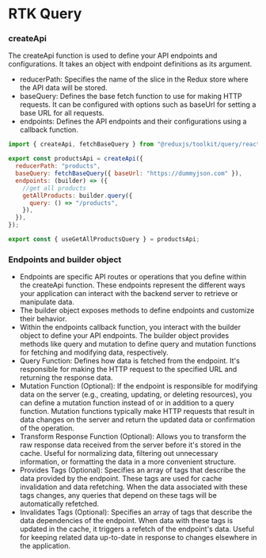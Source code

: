 # RTK Query

<h3>createApi</h3>
<p>The createApi function is used to define your API endpoints and configurations. It takes an object with endpoint definitions as its argument.</p>
<ul>
    <li>reducerPath: Specifies the name of the slice in the Redux store where the API data will be stored.</li>
    <li>baseQuery: Defines the base fetch function to use for making HTTP requests. It can be configured with options such as baseUrl for setting a base URL for all requests.</li>
    <li>endpoints: Defines the API endpoints and their configurations using a callback function.</li>
</ul>

```js
import { createApi, fetchBaseQuery } from "@reduxjs/toolkit/query/react";

export const productsApi = createApi({
  reducerPath: "products",
  baseQuery: fetchBaseQuery({ baseUrl: "https://dummyjson.com" }),
  endpoints: (builder) => ({
    //get all products
    getAllProducts: builder.query({
      query: () => "/products",
    }),
  }),
});

export const { useGetAllProductsQuery } = productsApi;
```

<h3>Endpoints and builder object</h3>
<ul>
<li>Endpoints are specific API routes or operations that you define within the createApi function. These endpoints represent the different ways your application can interact with the backend server to retrieve or manipulate data.</li>

<li>The builder object exposes methods to define endpoints and customize their behavior. </li>
<li>Within the endpoints callback function, you interact with the builder object to define your API endpoints. The builder object provides methods like query and mutation to define query and mutation functions for fetching and modifying data, respectively.</li>
<li>Query Function: Defines how data is fetched from the endpoint. It's responsible for making the HTTP request to the specified URL and returning the response data.</li>
<li>Mutation Function (Optional): If the endpoint is responsible for modifying data on the server (e.g., creating, updating, or deleting resources), you can define a mutation function instead of or in addition to a query function. Mutation functions typically make HTTP requests that result in data changes on the server and return the updated data or confirmation of the operation.</li>
<li>Transform Response Function (Optional): Allows you to transform the raw response data received from the server before it's stored in the cache. Useful for normalizing data, filtering out unnecessary information, or formatting the data in a more convenient structure.</li>
<li>Provides Tags (Optional): Specifies an array of tags that describe the data provided by the endpoint. These tags are used for cache invalidation and data refetching. When the data associated with these tags changes, any queries that depend on these tags will be automatically refetched.</li>
<li>Invalidates Tags (Optional): Specifies an array of tags that describe the data dependencies of the endpoint. When data with these tags is updated in the cache, it triggers a refetch of the endpoint's data. Useful for keeping related data up-to-date in response to changes elsewhere in the application.</li>
</ul>
